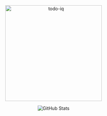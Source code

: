 <div align="center">

<img width="300" alt="todo-iq" src="https://github.com/user-attachments/assets/b8e7da75-38e8-4a3e-9375-7e3094e15231" />

![GitHub Stats](https://github-readme-stats.vercel.app/api?username=Iliiasik&show_icons=true&hide=stars,prs,issues&theme=tokyonight&hide_border=true)

</div>
